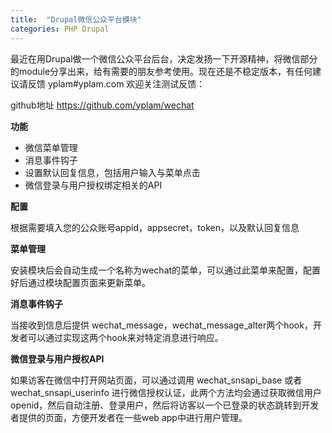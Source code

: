 ```yaml
---
title:  "Drupal微信公众平台模块"
categories: PHP Drupal
---
```


最近在用Drupal做一个微信公众平台后台，决定发扬一下开源精神，将微信部分的module分享出来，给有需要的朋友参考使用。现在还是不稳定版本，有任何建议请反馈 yplam#yplam.com 欢迎关注测试反馈：


github地址 <https://github.com/yplam/wechat>

**功能**

* 微信菜单管理
* 消息事件钩子
* 设置默认回复信息，包括用户输入与菜单点击
* 微信登录与用户授权绑定相关的API


**配置**

根据需要填入您的公众账号appid，appsecret，token，以及默认回复信息

**菜单管理**

安装模块后会自动生成一个名称为wechat的菜单，可以通过此菜单来配置，配置好后通过模块配置页面来更新菜单。

**消息事件钩子**

当接收到信息后提供 wechat_message，wechat_message_alter两个hook，开发者可以通过实现这两个hook来对特定消息进行响应。

**微信登录与用户授权API**

如果访客在微信中打开网站页面，可以通过调用 wechat_snsapi_base 或者 wechat_snsapi_userinfo 进行微信授权认证，此两个方法均会通过获取微信用户openid，然后自动注册、登录用户，然后将访客以一个已登录的状态跳转到开发者提供的页面，方便开发者在一些web app中进行用户管理。
